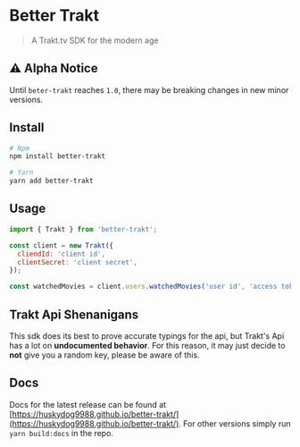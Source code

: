 # Better Trakt

> A Trakt.tv SDK for the modern age

## ⚠️ Alpha Notice

Until `beter-trakt` reaches `1.0`, there may be breaking changes in new minor versions.

## Install

```bash
# Npm
npm install better-trakt

# Yarn
yarn add better-trakt
```

## Usage

```js
import { Trakt } from 'better-trakt';

const client = new Trakt({
  cliendId: 'client id',
  clientSecret: 'client secret',
});

const watchedMovies = client.users.watchedMovies('user id', 'access token');
```

## Trakt Api Shenanigans

This sdk does its best to prove accurate typings for the api, but Trakt's Api has a lot on **undocumented behavior**. For this reason, it may just decide to **not** give you a random key, please be aware of this.

## Docs

Docs for the latest release can be found at [https://huskydog9988.github.io/better-trakt/](https://huskydog9988.github.io/better-trakt/). For other versions simply run `yarn build:docs` in the repo.
